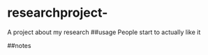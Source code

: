 # researchproject-
A project about my research
##usage 
People start to actually like it 

##notes 
